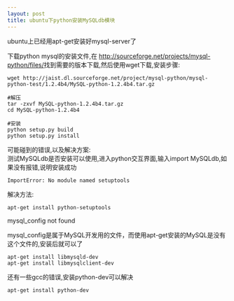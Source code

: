 ```yaml
---
layout: post
title: ubuntu下python安装MySQLdb模块
---
```


ubuntu上已经用apt-get安装好mysql-server了

下载python mysql的安装文件,在
<http://sourceforge.net/projects/mysql-python/files/>找到需要的版本下载,然后使用wget下载,安装步骤:

    wget http://jaist.dl.sourceforge.net/project/mysql-python/mysql-python-test/1.2.4b4/MySQL-python-1.2.4b4.tar.gz

    #解压
    tar -zxvf MySQL-python-1.2.4b4.tar.gz
    cd MySQL-python-1.2.4b4

    #安装
    python setup.py build
    python setup.py install


可能碰到的错误,以及解决方案:<br>
测试MySQLdb是否安装可以使用,进入python交互界面,输入import MySQLdb,如果没有报错,说明安装成功

    ImportError: No module named setuptools

解决方法:

    apt-get install python-setuptools



mysql_config not found

mysql_config是属于MySQL开发用的文件，而使用apt-get安装的MySQL是没有这个文件的,安装后就可以了

    apt-get install libmysqld-dev
    apt-get install libmysqlclient-dev 

还有一些gcc的错误,安装python-dev可以解决

    apt-get install python-dev
